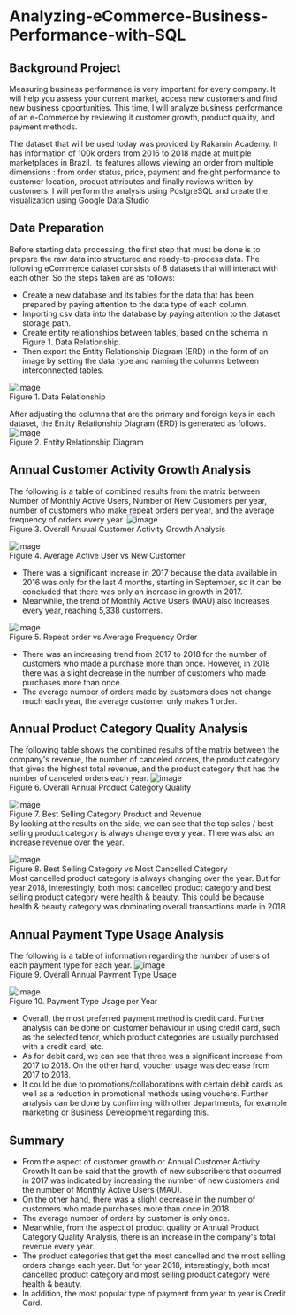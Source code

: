 # Analyzing-eCommerce-Business-Performance-with-SQL

## Background Project 
Measuring business performance is very important for every company. It will help you assess your current market, access new customers and find new business opportunities. This time, I will analyze business performance of an e-Commerce by reviewing it customer growth, product quality, and payment methods.

The dataset that will be used today was provided by Rakamin Academy. It has information of 100k orders from 2016 to 2018 made at multiple marketplaces in Brazil. Its features allows viewing an order from multiple dimensions : from order status, price, payment and freight performance to customer location, product attributes and finally reviews written by customers. I will perform the analysis using PostgreSQL and create the visualization using Google Data Studio 

## Data Preparation 
Before starting data processing, the first step that must be done is to prepare the raw data into structured and ready-to-process data. The following eCommerce dataset consists of 8 datasets that will interact with each other. So the steps taken are as follows:

- Create a new database and its tables for the data that has been prepared by paying attention to the data type of each column.
- Importing csv data into the database by paying attention to the dataset storage path.
- Create entity relationships between tables, based on the schema in Figure 1. Data Relationship. 
- Then export the Entity Relationship Diagram (ERD) in the form of an image by setting the data type and naming the columns between interconnected tables.

![image](https://user-images.githubusercontent.com/77976107/173325369-97674007-82ba-42e1-92eb-52c7bd6bcf59.png)
<br>Figure 1. Data Relationship

After adjusting the columns that are the primary and foreign keys in each dataset, the Entity Relationship Diagram (ERD) is generated as follows.
<br>
![image](https://user-images.githubusercontent.com/77976107/173325708-61b334a7-d55b-466c-9055-39ea48c60869.png)
<br>Figure 2. Entity Relationship Diagram

## Annual Customer Activity Growth Analysis
The following is a table of combined results from the matrix between Number of Monthly Active Users, Number of New Customers per year, number of customers who make repeat orders per year, and the average frequency of orders every year.
![image](https://user-images.githubusercontent.com/77976107/173325866-4e11caab-024a-4337-9f7e-54cf4bc3d6dc.png)
<br>Figure 3. Overall Anuual Customer Activity Growth Analysis

![image](https://user-images.githubusercontent.com/77976107/173325968-5e8e23a5-59f4-4450-aed8-551590d00883.png)
<br>Figure 4. Average Active User vs New Customer 
- There was a significant increase in 2017 because the data available in 2016 was only for the last 4 months, starting in September, so it can be concluded that there was only an increase in growth in 2017.
- Meanwhile, the trend of Monthly Active Users (MAU) also increases every year, reaching 5,338 customers. 

![image](https://user-images.githubusercontent.com/77976107/173326251-1db33187-fac0-456e-aa16-4cbcc65224eb.png)
<br>Figure 5. Repeat order vs Average Frequency Order 
- There was an increasing trend from 2017 to 2018 for the number of customers who made a purchase more than once. However, in 2018 there was a slight decrease in the number of customers who made purchases more than once.
- The average number of orders made by customers does not change much each year, the average customer only makes 1 order.

## Annual Product Category Quality Analysis
The following table shows the combined results of the matrix between the company's revenue, the number of canceled orders, the product category that gives the highest total revenue, and the product category that has the number of canceled orders each year.
![image](https://user-images.githubusercontent.com/77976107/173326528-8c17a610-bc43-4090-b8a3-cb19a90f956d.png)
<br>Figure 6. Overall Annual Product Category Quality

![image](https://user-images.githubusercontent.com/77976107/173326674-9c184bc8-cc65-4b69-a7d9-1d97dc33f94f.png)
<br>Figure 7. Best Selling Category Product and Revenue
<br>By looking at the results on the side, we can see that the top sales / best selling product category is always change every year. There was also an increase revenue over the year.

![image](https://user-images.githubusercontent.com/77976107/173326842-04bddb0d-1191-4bac-a864-1677c452bea9.png)
<br>Figure 8. Best Selling Category vs Most Cancelled Category
<br>Most cancelled product category is always changing over the year. But for year 2018, interestingly, both most cancelled product category and best selling product category were health & beauty.
This could be because health & beauty category was dominating overall transactions made in 2018.

## Annual Payment Type Usage Analysis
The following is a table of information regarding the number of users of each payment type for each year.
![image](https://user-images.githubusercontent.com/77976107/173327042-69781612-6890-4b0b-bc93-3cafefe98beb.png)
<br>Figure 9. Overall Annual Payment Type Usage

![image](https://user-images.githubusercontent.com/77976107/173327174-1d594f7c-c2e6-4bb6-9c3b-b8503e9b2fbb.png)
<br>Figure 10. Payment Type Usage per Year
- Overall, the most preferred payment method is credit card. Further analysis can be done on customer behaviour in using credit card, such as the selected tenor, which product categories are usually purchased with a credit card, etc.
- As for debit card, we can see that three was a significant increase from 2017 to 2018. On the other hand, voucher usage was decrease from 2017 to 2018.
- It could be due to promotions/collaborations with certain debit cards as well as a reduction in promotional methods using vouchers. Further analysis can be done by confirming with other departments, for example marketing or Business Development regarding this.

## Summary
- From the aspect of customer growth or Annual Customer Activity Growth It can be said that the growth of new subscribers that occurred in 2017 was indicated by increasing the number of new customers and the number of Monthly Active Users (MAU).
- On the other hand, there was a slight decrease in the number of customers who made purchases more than once in 2018.
- The average number of orders by customer is only once.
- Meanwhile, from the aspect of product quality or Annual Product Category Quality Analysis, there is an increase in the company's total revenue every year.
- The product categories that get the most cancelled and the most selling orders change each year. But for year 2018, interestingly, both most cancelled product category and most selling product category were health & beauty.
- In addition, the most popular type of payment from year to year is Credit Card.















